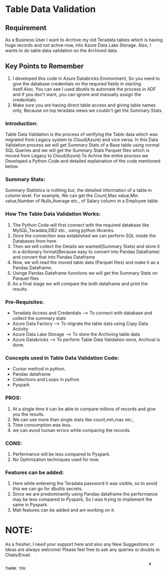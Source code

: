 # Table Data Validation

## Requirement
  As a Business User I want to Archive my old Teradata tables which is having huge records and not active now, into Azure Data Lake Storage. Also, I wants to do table data validation on the Archived data.
  
## Key Points to Remember
1. I developed this code in Azure Databricks Environment, So you need to give the database credentials on the required fields in starting itself.Also, You can see I used dbutils to automate the process in ADF and if you don't want, you can ignore and manually assign the credentials.
2. Make sure you are having direct table access and giving table names only, Because on top teradata views we couldn't get the Summary Stats.

### Introduction:
  Table Data Validation is the process of verifying the Table data which was migrated from Legacy system to Cloud(Azure) and vice versa. In this Data Validation process we will get Summary Stats of a Base table using normal SQL Queries and we will get the Summary Stats Parquet files which is moved from Legacy to Cloud(Azure).To Achive the entire process we Developed a Python Code and detailed explaination of the code mentioned below. 

### Summary Stats:
  Summary Statistics is nothing but, the detailed information of a table in column level.
For example,
            We can get the Count,Max value,Min value,Number of Nulls,Average etc., of Salary column in a Employee table. 
  
### How The Table Data Validation Works:
1. The Python Code will first connect with the required database like MySQL,Teradata,DB2 etc., using python libraries.
2. Once the connection was established we can perform SQL inside the Databases from here.
3. Then we will collect the Details we wanted(Summary Stats) and store it in a dictionary format(Because easy to convert into Pandas Dataframe) and convert that into Pandas Dataframe
4. Now, we will read the moved table data (Parquet files) and make it as a Pandas Dataframe.
5. Usinge Pandas Dataframe functions we will get the Summary Stats on Parquet files
6. As a final stage we will compare the both dataframe and print the results.

### Pre-Requisites:
* Teradata Access and Credentials --> To connect with database and collect the summary stats
* Azure Data Factory --> To migrate the table data using Copy Data Activity
* Azure Data Lake Storage --> To store the Archiving table data
* Azure Databricks --> To perform Table Data Validation once, Archival is done.

### Concepts used in Table Data Validation Code:
* Cursor method in python.
* Pandas dataframe
* Collections and Loops in python
* Pyspark 

### PROS:
1. At a single time it can be able to compare millons of records and give you the results.
2. We can use more than single stats like count,min,max etc.,
3. Time consumption was less.
4. we can avoid human errors while comparing the records.

### CONS:
1. Perfermance will be less compared to Pyspark.
2. No Optimization techniques used for now.
 
### Features can be added:
1. Here while entereing the Teradata password it was visible, so to avoid this we can go for dbutils secrets.
2. Since we are predominantly using Pandas dataframe the performance may be less compared to Pyspark, So I was trying to implement the same in Pyspark.
3. Mail features can be added and am working on it. 

# NOTE:
  As a fresher, I need your support here and also any New Suggestions or Ideas are always welcome!
  Please feel free to ask any queries or doubts in Chats/Email.


                                                                    # THANK YOU
